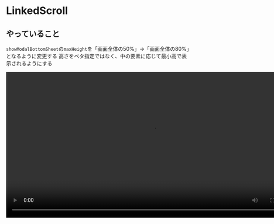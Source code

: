 # LinkedScroll

## やっていること

`showModalBottomSheet`の`maxHeight`を「画面全体の50%」→「画面全体の80%」となるように変更する
高さをベタ指定ではなく、中の要素に応じて最小高で表示されるようにする

<video src="https://github.com/user-attachments/assets/44cceb14-edbf-4a54-b096-1f886600869b" controls="true" height="400"></video>
